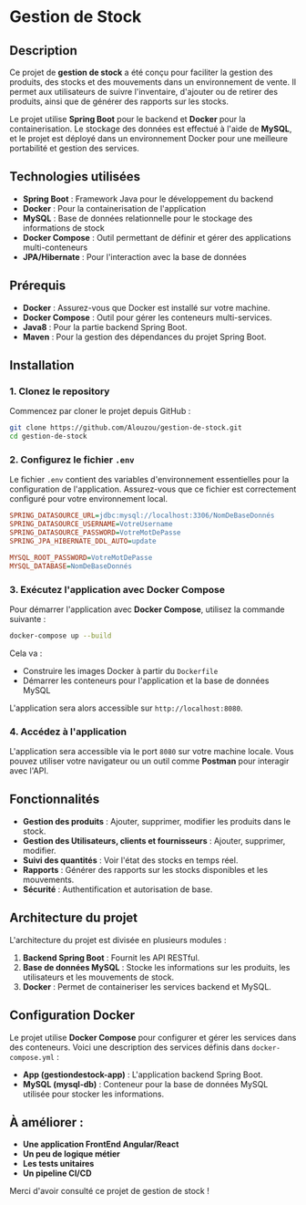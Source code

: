 
# Gestion de Stock

## Description
Ce projet de **gestion de stock** a été conçu pour faciliter la gestion des produits, des stocks et des mouvements dans un environnement de vente. Il permet aux utilisateurs de suivre l'inventaire, d'ajouter ou de retirer des produits, ainsi que de générer des rapports sur les stocks.

Le projet utilise **Spring Boot** pour le backend et **Docker** pour la containerisation. Le stockage des données est effectué à l'aide de **MySQL**, et le projet est déployé dans un environnement Docker pour une meilleure portabilité et gestion des services.

## Technologies utilisées
- **Spring Boot** : Framework Java pour le développement du backend
- **Docker** : Pour la containerisation de l'application
- **MySQL** : Base de données relationnelle pour le stockage des informations de stock
- **Docker Compose** : Outil permettant de définir et gérer des applications multi-conteneurs
- **JPA/Hibernate** : Pour l'interaction avec la base de données

## Prérequis
- **Docker** : Assurez-vous que Docker est installé sur votre machine.
- **Docker Compose** : Outil pour gérer les conteneurs multi-services.
- **Java8** : Pour la partie backend Spring Boot.
- **Maven** : Pour la gestion des dépendances du projet Spring Boot.

## Installation

### 1. Clonez le repository
Commencez par cloner le projet depuis GitHub :

```bash
git clone https://github.com/Alouzou/gestion-de-stock.git
cd gestion-de-stock
```

### 2. Configurez le fichier `.env`
Le fichier `.env` contient des variables d'environnement essentielles pour la configuration de l'application. Assurez-vous que ce fichier est correctement configuré pour votre environnement local.

```ini
SPRING_DATASOURCE_URL=jdbc:mysql://localhost:3306/NomDeBaseDonnés
SPRING_DATASOURCE_USERNAME=VotreUsername
SPRING_DATASOURCE_PASSWORD=VotreMotDePasse
SPRING_JPA_HIBERNATE_DDL_AUTO=update

MYSQL_ROOT_PASSWORD=VotreMotDePasse
MYSQL_DATABASE=NomDeBaseDonnés
```

### 3. Exécutez l'application avec Docker Compose
Pour démarrer l'application avec **Docker Compose**, utilisez la commande suivante :

```bash
docker-compose up --build
```

Cela va :
- Construire les images Docker à partir du `Dockerfile`
- Démarrer les conteneurs pour l'application et la base de données MySQL

L'application sera alors accessible sur `http://localhost:8080`.

### 4. Accédez à l'application
L'application sera accessible via le port `8080` sur votre machine locale. Vous pouvez utiliser votre navigateur ou un outil comme **Postman** pour interagir avec l'API.

## Fonctionnalités

- **Gestion des produits** : Ajouter, supprimer, modifier les produits dans le stock.
- **Gestion des Utilisateurs, clients et fournisseurs** : Ajouter, supprimer, modifier.
- **Suivi des quantités** : Voir l'état des stocks en temps réel.
- **Rapports** : Générer des rapports sur les stocks disponibles et les mouvements.
- **Sécurité** : Authentification et autorisation de base.

## Architecture du projet

L'architecture du projet est divisée en plusieurs modules :

1. **Backend Spring Boot** : Fournit les API RESTful.
2. **Base de données MySQL** : Stocke les informations sur les produits, les utilisateurs et les mouvements de stock.
3. **Docker** : Permet de containeriser les services backend et MySQL.

## Configuration Docker

Le projet utilise **Docker Compose** pour configurer et gérer les services dans des conteneurs. Voici une description des services définis dans `docker-compose.yml` :

- **App (gestiondestock-app)** : L'application backend Spring Boot.
- **MySQL (mysql-db)** : Conteneur pour la base de données MySQL utilisée pour stocker les informations.

## À améliorer :
- **Une application FrontEnd Angular/React**
- **Un peu de logique métier**
- **Les tests unitaires**
- **Un pipeline CI/CD**

Merci d'avoir consulté ce projet de gestion de stock !

